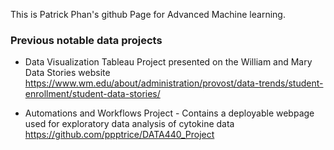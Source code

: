 This is Patrick Phan's github Page for Advanced Machine learning.

### Previous notable data projects

- Data Visualization Tableau Project presented on the William and Mary Data Stories website
https://www.wm.edu/about/administration/provost/data-trends/student-enrollment/student-data-stories/

- Automations and Workflows Project - Contains a deployable webpage used for exploratory data analysis of cytokine data
https://github.com/ppptrice/DATA440_Project
